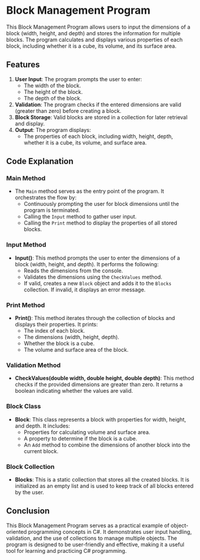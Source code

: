# Block Management Program

This Block Management Program allows users to input the dimensions of a block (width, height, and depth) and stores the information for multiple blocks. The program calculates and displays various properties of each block, including whether it is a cube, its volume, and its surface area.

## Features

1. **User Input**: The program prompts the user to enter:
   - The width of the block.
   - The height of the block.
   - The depth of the block.
2. **Validation**: The program checks if the entered dimensions are valid (greater than zero) before creating a block.
3. **Block Storage**: Valid blocks are stored in a collection for later retrieval and display.
4. **Output**: The program displays:
   - The properties of each block, including width, height, depth, whether it is a cube, its volume, and surface area.

## Code Explanation

### Main Method

- The `Main` method serves as the entry point of the program. It orchestrates the flow by:
  - Continuously prompting the user for block dimensions until the program is terminated.
  - Calling the `Input` method to gather user input.
  - Calling the `Print` method to display the properties of all stored blocks.

### Input Method

- **Input()**: This method prompts the user to enter the dimensions of a block (width, height, and depth). It performs the following:
  - Reads the dimensions from the console.
  - Validates the dimensions using the `CheckValues` method.
  - If valid, creates a new `Block` object and adds it to the `Blocks` collection. If invalid, it displays an error message.

### Print Method

- **Print()**: This method iterates through the collection of blocks and displays their properties. It prints:
  - The index of each block.
  - The dimensions (width, height, depth).
  - Whether the block is a cube.
  - The volume and surface area of the block.

### Validation Method

- **CheckValues(double width, double height, double depth)**: This method checks if the provided dimensions are greater than zero. It returns a boolean indicating whether the values are valid.

### Block Class

- **Block**: This class represents a block with properties for width, height, and depth. It includes:
  - Properties for calculating volume and surface area.
  - A property to determine if the block is a cube.
  - An `Add` method to combine the dimensions of another block into the current block.

### Block Collection

- **Blocks**: This is a static collection that stores all the created blocks. It is initialized as an empty list and is used to keep track of all blocks entered by the user.

## Conclusion

This Block Management Program serves as a practical example of object-oriented programming concepts in C#. It demonstrates user input handling, validation, and the use of collections to manage multiple objects. The program is designed to be user-friendly and effective, making it a useful tool for learning and practicing C# programming.
